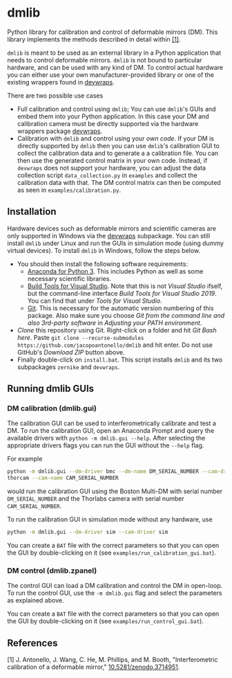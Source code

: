 # dmlib
Python library for calibration and control of deformable mirrors (DM). This
library implements the methods described in detail within [[1]](#1).

`dmlib` is meant to be used as an external library in a Python application that
needs to control deformable mirrors. `dmlib` is not bound to particular
hardware, and can be used with any kind of DM. To control actual hardware you
can either use your own manufacturer-provided library or one of the existing
wrappers found in [devwraps](https://github.com/jacopoantonello/devwraps).

There are two possible use cases

- Full calibration and control using `dmlib`; You can use `dmlib`'s GUIs and
  embed them into your Python application. In this case your DM and calibration
  camera must be directly supported via the hardware wrappers package
  [devwraps](https://github.com/jacopoantonello/devwraps).
- Calibration with `dmlib` and control using your *own code*. If your DM is
  directly supported by `dmlib` then you can use `dmlib`'s calibration GUI to
  collect the calibration data and to generate a a calibration file. You can
  then use the generated control matrix in your own code.  Instead, if
  `devwraps` does not support your hardware, you can adjust the data collection
  script `data_collection.py` in `examples` and collect the calibration data
  with that.  The DM control matrix can then be computed as seen in
  `examples/calibration.py`.

## Installation
Hardware devices such as deformable mirrors and scientific cameras are only
supported in Windows via the
[devwraps](https://github.com/jacopoantonello/devwraps) subpackage. You can
still install `dmlib` under Linux and run the GUIs in simulation mode (using
dummy virtual devices). To install `dmlib` in Windows, follow the steps below.

* You should then install the following software requirements:
    * [Anaconda for Python 3](https://www.anaconda.com/download). This includes
      Python as well as some necessary scientific libraries.
    * [Build Tools for Visual
      Studio](https://go.microsoft.com/fwlink/?linkid=840931). Note that this
      is not *Visual Studio* ifself, but the command-line interface *Build
      Tools for Visual Studio 2019*. You can find that under *Tools for Visual
      Studio*.
    * [Git](https://git-scm.com/download/win). This is necessary for the
      automatic version numbering of this package. Also make sure you choose
      *Git from the command line and also 3rd-party software* in *Adjusting
      your PATH environment*.
* *Clone* this repository using Git. Right-click on a folder and hit *Git Bash
  here*. Paste `git clone --recurse-submodules
  https://github.com/jacopoantonello/dmlib` and hit enter. Do not use GitHub's
  *Download ZIP* button above.
* Finally double-click on `install.bat`. This script installs `dmlib` and its
  two subpackages `zernike` and `devwraps`.

## Running dmlib GUIs
### DM calibration (dmlib.gui)
The calibration GUI can be used to interferometrically calibrate and test a DM.
To run the calibration GUI, open an Anaconda Prompt and query the available
drivers with `python -m dmlib.gui --help`. After selecting the appropriate
drivers flags you can run the GUI without the `--help` flag.

For example
```bash
python -m dmlib.gui --dm-driver bmc --dm-name DM_SERIAL_NUMBER --cam-driver
thorcam --cam-name CAM_SERIAL_NUMBER
```
would run the calibration GUI using the Boston Multi-DM with serial number
`DM_SERIAL_NUMBER` and the Thorlabs camera with serial number
`CAM_SERIAL_NUMBER`.

To run the calibration GUI in simulation mode without any hardware, use
```bash
python -m dmlib.gui --dm-driver sim --cam-driver sim
```

You can create a `BAT` file with the correct parameters so that you can open
the GUI by double-clicking on it (see `examples/run_calibration_gui.bat`).

### DM control (dmlib.zpanel)
The control GUI can load a DM calibration and control the DM in open-loop. To
run the control GUI, use the `-m dmlib.gui` flag and select the parameters as
explained above.

You can create a `BAT` file with the correct parameters so that you can open
the GUI by double-clicking on it (see `examples/run_control_gui.bat`).

## References
<a id="1">[1]</a> J. Antonello, J. Wang, C. He, M. Phillips, and M. Booth, "Interferometric calibration of a deformable mirror," [10.5281/zenodo.3714951](https://doi.org/10.5281/zenodo.3714951).
